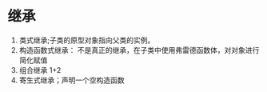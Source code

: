 # 继承
1. 类式继承;子类的原型对象指向父类的实例。
2. 构造函数式继承： 不是真正的继承，在子类中使用弗雷德函数体，对对象进行简化赋值
3. 组合继承 1+2
4. 寄生式继承；声明一个空构造函数